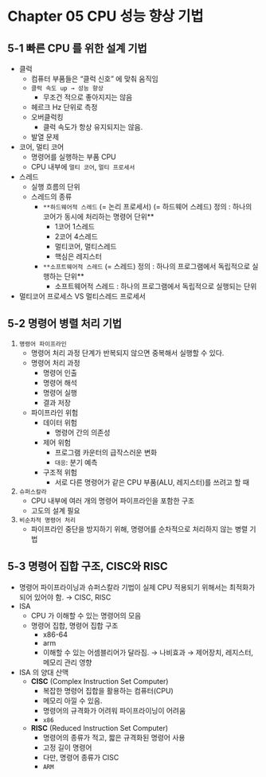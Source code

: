 # Chapter 05 CPU 성능 향상 기법

## 5-1 빠른 CPU 를 위한 설계 기법

- 클럭
    - 컴퓨터 부품들은 “클럭 신호” 에 맞춰 움직임
    - `클럭 속도 up → 성능 향상`
        - 무조건 적으로 좋아지지는 않음
    - 헤르크 Hz 단위로 측정
    - 오버클럭킹
        - 클럭 속도가 항상 유지되지는 않음.
    - 발열 문제
- 코어, 멀티 코어
    - 명령어를 실행하는 부품 CPU
    - CPU 내부에 `멀티 코어`, `멀티 프로세서`
- 스레드
    - 실행 흐름의 단위
    - 스레드의 종류
        - `**하드웨어적 스레드` (= 논리 프로세서) (= 하드웨어 스레드)
        정의 : 하나의 코어가 동시에 처리하는 명령어 단위**
            - 1코어  1스레드
            - 2코어 4스레드
            - 멀티코어, 멀티스레드
            - 핵심은 레지스터
        - `**소프트웨어적 스레드` (= 스레드)
        정의 : 하나의 프로그램에서 독립적으로 실행하는 단위**
            - 소프트웨어적 스레드 : 하나의 프로그램에서 독립적으로 실행되는 단위
- 멀티코어 프로세스 VS 멀티스레드 프로세서

## 5-2 명령어 병렬 처리 기법

1. `명령어 파이프라인`
    - 명령어 처리 과정 단계가 반복되지 않으면 중복해서 실행할 수 있다.
    - 명령어 처리 과정
        - 명령어 인출
        - 명령어 해석
        - 명령어 실행
        - 결과 저장
    - 파이프라인 위험
        - 데이터 위험
            - 명령어 간의 의존성
        - 제어 위험
            - 프로그램 카운터의 급작스러운 변화
            - `대응`: 분기 예측
        - 구조적 위험
            - 서로 다른 명령어가 같은 CPU 부품(ALU, 레지스터)를 쓰려고 할 때
2. `슈퍼스칼라`
    - CPU 내부에 여러 개의 명령어 파이프라인을 포함한 구조
    - 고도의 설계 필요
3. `비순차적 명령어 처리`
    - 파이프라인 중단을 방지하기 위해, 명령어를 순차적으로 처리하지 않는 병렬 기법

## 5-3 명령어 집합 구조, CISC와 RISC

- 명령어 파이프라이닝과 슈퍼스칼라 기법이 실제 CPU 적용되기 위해서는 최적화가 되어 있어야 함. → CISC, RISC
- ISA
    - CPU 가 이해할 수 있는 명령어의 모음
    - 명령어 집합, 명령어 집합 구조
        - x86-64
        - arm
        - 이해할 수 있는 어셈블리어가 달라짐. → 나비효과 → 제어장치, 레지스터, 메모리 관리 영향
- ISA 의 양대 산맥
    - **CISC** (Complex Instruction Set Computer)
        - 복잡한 명령어 집합을 활용하는 컴퓨터(CPU)
        - 메모리 아낄 수 있음.
        - 명령어의 규격화가 어려워 파이프라이닝이 어려움
        - `x86`
    - **RISC** (Reduced Instruction Set Computer)
        - 명령어의 종류가 적고, 짧은 규격화된 명령어 사용
        - 고정 길이 명령어
        - 다만, 명령어 종류가 CISC
        - `ARM`
